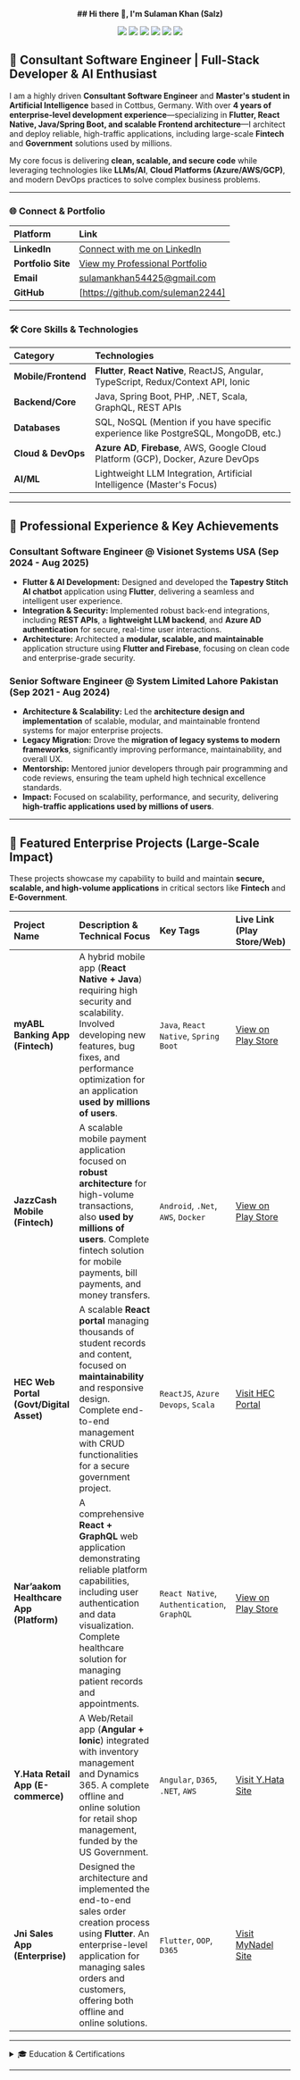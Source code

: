 <p align="center">
  <b>## Hi there 👋, I'm Sulaman Khan (Salz)</b>
</p>
<p align="center">
  <img src="https://img.shields.io/badge/React%20Native-61DAFB?style=for-the-badge&logo=react&logoColor=black" />
  <img src="https://img.shields.io/badge/Flutter-02569B?style=for-the-badge&logo=flutter&logoColor=white" />
  <img src="https://img.shields.io/badge/Ionic-3880FF?style=for-the-badge&logo=ionic&logoColor=white" />
  <img src="https://img.shields.io/badge/Angular-DD0031?style=for-the-badge&logo=angular&logoColor=white" />
  <img src="https://img.shields.io/badge/React-61DAFB?style=for-the-badge&logo=react&logoColor=black" />
  <img src="https://img.shields.io/badge/Based%20in-Germany-black?style=for-the-badge" />
</p>

## 🚀 Consultant Software Engineer | Full-Stack Developer & AI Enthusiast

I am a highly driven **Consultant Software Engineer** and **Master's student in Artificial Intelligence** based in Cottbus, Germany. With over **4 years of enterprise-level development experience**—specializing in **Flutter, React Native, Java/Spring Boot, and scalable Frontend architecture**—I architect and deploy reliable, high-traffic applications, including large-scale **Fintech** and **Government** solutions used by millions.

My core focus is delivering **clean, scalable, and secure code** while leveraging technologies like **LLMs/AI**, **Cloud Platforms (Azure/AWS/GCP)**, and modern DevOps practices to solve complex business problems.

---

### 🌐 Connect & Portfolio

| Platform | Link |
| :--- | :--- |
| **LinkedIn** | [Connect with me on LinkedIn](https://www.linkedin.com/in/salman-khan-1254761b5/) |
| **Portfolio Site** | [View my Professional Portfolio](https://singular-gingersnap-f2c759.netlify.app/) |
| **Email** | sulamankhan54425@gmail.com |
| **GitHub** | [https://github.com/suleman2244] | 

---

### 🛠️ Core Skills & Technologies

| Category | Technologies |
| :--- | :--- |
| **Mobile/Frontend** | **Flutter**, **React Native**, ReactJS, Angular, TypeScript, Redux/Context API, Ionic |
| **Backend/Core** | Java, Spring Boot, PHP, .NET, Scala, GraphQL, REST APIs |
| **Databases** | SQL, NoSQL (Mention if you have specific experience like PostgreSQL, MongoDB, etc.) |
| **Cloud & DevOps** | **Azure AD**, **Firebase**, AWS, Google Cloud Platform (GCP), Docker, Azure DevOps |
| **AI/ML** | Lightweight LLM Integration, Artificial Intelligence (Master's Focus) |

---

## 💼 Professional Experience & Key Achievements

### Consultant Software Engineer @ Visionet Systems USA (Sep 2024 - Aug 2025)

* **Flutter & AI Development:** Designed and developed the **Tapestry Stitch AI chatbot** application using **Flutter**, delivering a seamless and intelligent user experience.
* **Integration & Security:** Implemented robust back-end integrations, including **REST APIs**, a **lightweight LLM backend**, and **Azure AD authentication** for secure, real-time user interactions.
* **Architecture:** Architected a **modular, scalable, and maintainable** application structure using **Flutter and Firebase**, focusing on clean code and enterprise-grade security.

### Senior Software Engineer @ System Limited Lahore Pakistan (Sep 2021 - Aug 2024)

* **Architecture & Scalability:** Led the **architecture design and implementation** of scalable, modular, and maintainable frontend systems for major enterprise projects.
* **Legacy Migration:** Drove the **migration of legacy systems to modern frameworks**, significantly improving performance, maintainability, and overall UX.
* **Mentorship:** Mentored junior developers through pair programming and code reviews, ensuring the team upheld high technical excellence standards.
* **Impact:** Focused on scalability, performance, and security, delivering **high-traffic applications used by millions of users**.

---

## 🌟 Featured Enterprise Projects (Large-Scale Impact)

These projects showcase my capability to build and maintain **secure, scalable, and high-volume applications** in critical sectors like **Fintech** and **E-Government**.

| Project Name | Description & Technical Focus | Key Tags | Live Link (Play Store/Web) |
| :--- | :--- | :--- | :--- |
| **myABL Banking App (Fintech)** | A hybrid mobile app (**React Native + Java**) requiring high security and scalability. Involved developing new features, bug fixes, and performance optimization for an application **used by millions of users**. | `Java`, `React Native`, `Spring Boot` | [View on Play Store](https://play.google.com/store/apps/details?id=com.ofss.digx.mobile.android.allied&hl=en) |
| **JazzCash Mobile (Fintech)** | A scalable mobile payment application focused on **robust architecture** for high-volume transactions, also **used by millions of users**. Complete fintech solution for mobile payments, bill payments, and money transfers. | `Android`, `.Net`, `AWS`, `Docker` | [View on Play Store](https://play.google.com/store/apps/details?id=com.techlogix.mobilinkcustomer&hl=en) |
| **HEC Web Portal (Govt/Digital Asset)** | A scalable **React portal** managing thousands of student records and content, focused on **maintainability** and responsive design. Complete end-to-end management with CRUD functionalities for a secure government project. | `ReactJS`, `Azure Devops`, `Scala` | [Visit HEC Portal](https://eservices.hec.gov.pk/) |
| **Nar’aakom Healthcare App (Platform)** | A comprehensive **React + GraphQL** web application demonstrating reliable platform capabilities, including user authentication and data visualization. Complete healthcare solution for managing patient records and appointments. | `React Native`, `Authentication`, `GraphQL` | [View on Play Store](https://play.google.com/store/apps/details?id=qa.phcc.mobil) |
| **Y.Hata Retail App (E-commerce)** | A Web/Retail app (**Angular + Ionic**) integrated with inventory management and Dynamics 365. A complete offline and online solution for retail shop management, funded by the US Government. | `Angular`, `D365`, `.NET`, `AWS` | [Visit Y.Hata Site](https://www.yhata.com/) |
| **Jni Sales App (Enterprise)** | Designed the architecture and implemented the end-to-end sales order creation process using **Flutter**. An enterprise-level application for managing sales orders and customers, offering both offline and online solutions. | `Flutter`, `OOP`, `D365` | [Visit MyNadel Site](https://www.mynadel.com/) |

---

<details>
<summary>🎓 Education & Certifications</summary>

* **Master of Science - Artificial Intelligence** (2025 - Present)
  * *BTU Cottbus, Germany*
* **Bachelor of Science - Computer Science** (2017 - 2021)
  * *UET Lahore, Pakistan*
* **Certifications:**
  * Google Cloud Training (Qwiklabs)
  * React Native Practical Guide (Udemy)
  * Hacktoberfest Contributor (2020–2022)
</details>

---
